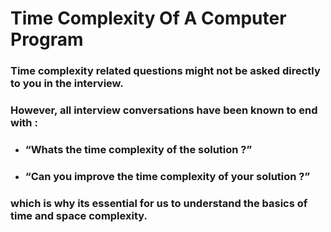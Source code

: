 # Time Complexity Of A Computer Program
### Time complexity related questions might not be asked directly to you in the interview.
### However, all interview conversations have been known to end with :

* ### “Whats the time complexity of the solution ?”
* ### “Can you improve the time complexity of your solution ?”
### which is why its essential for us to understand the basics of time and space complexity.